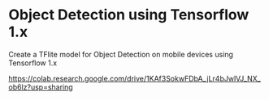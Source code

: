# Object Detection using Tensorflow 1.x

Create a TFlite model for Object Detection on mobile devices using Tensorflow 1.x

https://colab.research.google.com/drive/1KAf3SokwFDbA_jLr4bJwlVJ_NX_ob6lz?usp=sharing
